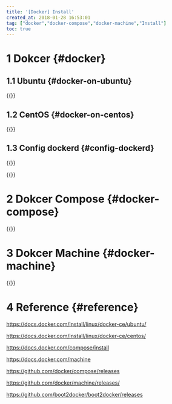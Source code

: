 ```yaml
---
title: '[Docker] Install'
created_at: 2018-01-28 16:53:01
tag: ["docker","docker-compose","docker-machine","Install"]
toc: true
---
```


# 1 Dokcer {#docker}

## 1.1 Ubuntu {#docker-on-ubuntu} 

{{<highlight-file file="docker-on-ubuntu.sh" lang="bash">}}

## 1.2 CentOS {#docker-on-centos}

{{<highlight-file file="docker-on-centos.sh" lang="bash">}}

## 1.3 Config dockerd {#config-dockerd}

{{<highlight-file file="config-dockerd.sh" lang="bash">}}

{{<highlight-file file="daemon.json" lang="json">}}


# 2 Dokcer Compose {#docker-compose}

{{<highlight-file file="docker-compose.sh" lang="bash">}}


# 3 Dokcer Machine {#docker-machine}

{{<highlight-file file="docker-machine.sh" lang="bash">}}


# 4 Reference {#reference}

https://docs.docker.com/install/linux/docker-ce/ubuntu/

https://docs.docker.com/install/linux/docker-ce/centos/

https://docs.docker.com/compose/install

https://docs.docker.com/machine

https://github.com/docker/compose/releases

https://github.com/docker/machine/releases/

https://github.com/boot2docker/boot2docker/releases

[install.docker-on-ubuntu.sh]:install.docker-on-ubuntu.sh
[install.docker-on-centos.sh]:install.docker-on-centos.sh
[config.dockerd.sh]:config.dockerd.sh

[install.docker-compose.sh]:install.docker-compose.sh
[install.docker-machine.sh]:install.docker-machine.sh
